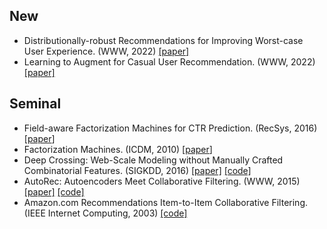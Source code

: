 






## New

- Distributionally-robust Recommendations for Improving Worst-case User Experience. (WWW, 2022) [[paper]](https://dl.acm.org/doi/10.1145/3485447.3512255)
- Learning to Augment for Casual User Recommendation. (WWW, 2022) [[paper]](https://arxiv.org/abs/2204.00926)


## Seminal


- Field-aware Factorization Machines for CTR Prediction. (RecSys, 2016) [[paper](https://www.csie.ntu.edu.tw/~cjlin/papers/ffm.pdf)]
- Factorization Machines. (ICDM, 2010) [[paper](https://cseweb.ucsd.edu/classes/fa17/cse291-b/reading/Rendle2010FM.pdf)]
- Deep Crossing: Web-Scale Modeling without Manually Crafted Combinatorial Features. (SIGKDD, 2016) [[paper]](https://www.kdd.org/kdd2016/papers/files/adf0975-shanA.pdf) [[code]](https://github.com/xue-pai/FuxiCTR/blob/main/fuxictr/pytorch/models/DeepCrossing.py)
- AutoRec: Autoencoders Meet Collaborative Filtering. (WWW, 2015) [[paper]](http://users.cecs.anu.edu.au/~akmenon/papers/autorec/autorec-paper.pdf) [[code]](https://github.com/NeWnIx5991/AutoRec-for-CF)
- Amazon.com Recommendations Item-to-Item Collaborative Filtering. (IEEE Internet Computing, 2003) [[code]](https://github.com/rita05616/Amazon-Recommendation-System)




